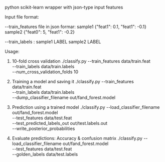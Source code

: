 python scikit-learn wrapper with json-type input features


Input file format:

--train_features file in json formar: 
    sample1 {"feat1": 0.1, "feat1": -0.1}
    sample2 {"feat0": 5, "feat1": -0.2}

--train_labels : 
    sample1 LABEL
    sample2 LABEL

Usage:

1) 10-fold cross validation
./classify.py --train_features data/train.feat \
              --train_labels data/train.labels \
              --num_cross_validation_folds 10

2) Training a model and saving it
./classify.py --train_features data/train.feat \
              --train_labels data/train.labels  \
               --dump_classifier_filename out/fand_forest.model

3) Prediction using a trained model
./classify.py --load_classifier_filename out/fand_forest.model \
              --test_features data/test.feat \
              --test_predicted_labels_out out/test.labels.out \
              --write_posterior_probabilities 

4) Evaluate predictions: Accuracy & confusion matrix
./classify.py --load_classifier_filename out/fand_forest.model \
              --test_features data/test.feat \
              --golden_labels data/test.labels 
